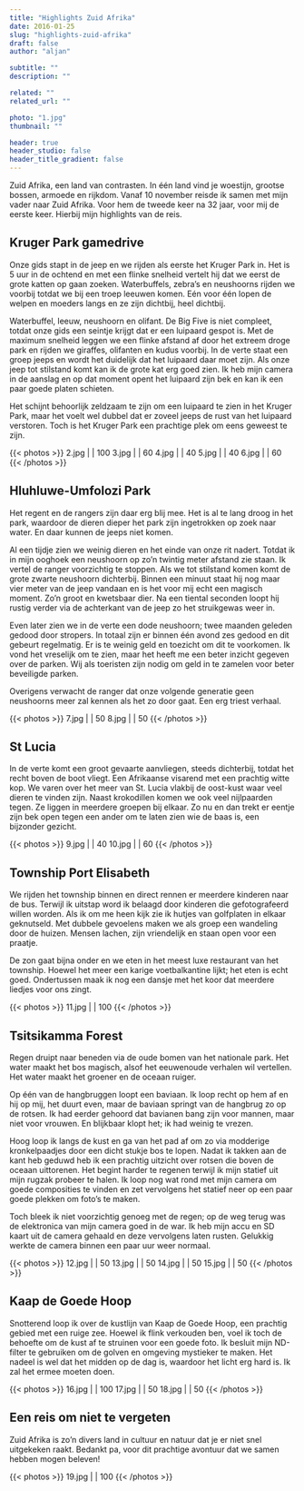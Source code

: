 ```yaml
---
title: "Highlights Zuid Afrika"
date: 2016-01-25
slug: "highlights-zuid-afrika"
draft: false
author: "aljan"

subtitle: ""
description: ""

related: ""
related_url: ""

photo: "1.jpg"
thumbnail: ""

header: true
header_studio: false
header_title_gradient: false
---
```


Zuid Afrika, een land van contrasten. In één land vind je woestijn, grootse bossen, armoede en rijkdom. Vanaf 10 november reisde ik samen met mijn vader naar Zuid Afrika. Voor hem de tweede keer na 32 jaar, voor mij de eerste keer. Hierbij mijn highlights van de reis.

## Kruger Park gamedrive
Onze gids stapt in de jeep en we rijden als eerste het Kruger Park in. Het is 5 uur in de ochtend en met een flinke snelheid vertelt hij dat we eerst de grote katten op gaan zoeken. Waterbuffels, zebra’s en neushoorns rijden we voorbij totdat we bij een troep leeuwen komen. Eén voor één lopen de welpen en moeders langs en ze zijn dichtbij, heel dichtbij.

Waterbuffel, leeuw, neushoorn en olifant. De Big Five is niet compleet, totdat onze gids een seintje krijgt dat er een luipaard gespot is. Met de maximum snelheid leggen we een flinke afstand af door het extreem droge park en rijden we giraffes, olifanten en kudus voorbij. In de verte staat een groep jeeps en wordt het duidelijk dat het luipaard daar moet zijn. Als onze jeep tot stilstand komt kan ik de grote kat erg goed zien. Ik heb mijn camera in de aanslag en op dat moment opent het luipaard zijn bek en kan ik een paar goede platen schieten.

Het schijnt behoorlijk zeldzaam te zijn om een luipaard te zien in het Kruger Park, maar het voelt wel dubbel dat er zoveel jeeps de rust van het luipaard verstoren. Toch is het Kruger Park een prachtige plek om eens geweest te zijn.

<!-- Gallery #1 -->
{{< photos >}}
2.jpg |  | 100
3.jpg |  | 60
4.jpg |  | 40
5.jpg |  | 40
6.jpg |  | 60
{{< /photos >}}

## Hluhluwe-Umfolozi Park
Het regent en de rangers zijn daar erg blij mee. Het is al te lang droog in het park, waardoor de dieren dieper het park zijn ingetrokken op zoek naar water. En daar kunnen de jeeps niet komen.

Al een tijdje zien we weinig dieren en het einde van onze rit nadert. Totdat ik in mijn ooghoek een neushoorn op zo’n twintig meter afstand zie staan. Ik vertel de ranger voorzichtig te stoppen. Als we tot stilstand komen komt de grote zwarte neushoorn dichterbij. Binnen een minuut staat hij nog maar vier meter van de jeep vandaan en is het voor mij echt een magisch moment. Zo’n groot en kwetsbaar dier. Na een tiental seconden loopt hij rustig verder via de achterkant van de jeep zo het struikgewas weer in.

Even later zien we in de verte een dode neushoorn; twee maanden geleden gedood door stropers. In totaal zijn er binnen één avond zes gedood en dit gebeurt regelmatig. Er is te weinig geld en toezicht om dit te voorkomen. Ik vond het vreselijk om te zien, maar het heeft me een beter inzicht gegeven over de parken. Wij als toeristen zijn nodig om geld in te zamelen voor beter beveiligde parken.

Overigens verwacht de ranger dat onze volgende generatie geen neushoorns meer zal kennen als het zo door gaat. Een erg triest verhaal.

<!-- Gallery #2 -->
{{< photos >}}
7.jpg |  | 50
8.jpg |  | 50
{{< /photos >}}

## St Lucia
In de verte komt een groot gevaarte aanvliegen, steeds dichterbij, totdat het recht boven de boot vliegt. Een Afrikaanse visarend met een prachtig witte kop. We varen over het meer van St. Lucia vlakbij de oost-kust waar veel dieren te vinden zijn. Naast krokodillen komen we ook veel nijlpaarden tegen. Ze liggen in meerdere groepen bij elkaar. Zo nu en dan trekt er eentje zijn bek open tegen een ander om te laten zien wie de baas is, een bijzonder gezicht.

<!-- Gallery #3 -->
{{< photos >}}
9.jpg |  | 40
10.jpg |  | 60
{{< /photos >}}

## Township Port Elisabeth
We rijden het township binnen en direct rennen er meerdere kinderen naar de bus. Terwijl ik uitstap word ik belaagd door kinderen die gefotografeerd willen worden. Als ik om me heen kijk zie ik hutjes van golfplaten in elkaar geknutseld. Met dubbele gevoelens maken we als groep een wandeling door de huizen. Mensen lachen, zijn vriendelijk en staan open voor een praatje.

De zon gaat bijna onder en we eten in het meest luxe restaurant van het township. Hoewel het meer een karige voetbalkantine lijkt; het eten is echt goed. Ondertussen maak ik nog een dansje met het koor dat meerdere liedjes voor ons zingt.

<!-- Gallery #4 -->
{{< photos >}}
11.jpg |  | 100
{{< /photos >}}

## Tsitsikamma Forest
Regen druipt naar beneden via de oude bomen van het nationale park. Het water maakt het bos magisch, alsof het eeuwenoude verhalen wil vertellen. Het water maakt het groener en de oceaan ruiger.

Op één van de hangbruggen loopt een baviaan. Ik loop recht op hem af en hij op mij, het duurt even, maar de baviaan springt van de hangbrug zo op de rotsen. Ik had eerder gehoord dat bavianen bang zijn voor mannen, maar niet voor vrouwen. En blijkbaar klopt het; ik had weinig te vrezen.

Hoog loop ik langs de kust en ga van het pad af om zo via modderige kronkelpaadjes door een dicht stukje bos te lopen. Nadat ik takken aan de kant heb geduwd heb ik een prachtig uitzicht over rotsen die boven de oceaan uittorenen. Het begint harder te regenen terwijl ik mijn statief uit mijn rugzak probeer te halen. Ik loop nog wat rond met mijn camera om goede composities te vinden en zet vervolgens het statief neer op een paar goede plekken om foto’s te maken.

Toch bleek ik niet voorzichtig genoeg met de regen; op de weg terug was de elektronica van mijn camera goed in de war. Ik heb mijn accu en SD kaart uit de camera gehaald en deze vervolgens laten rusten. Gelukkig werkte de camera binnen een paar uur weer normaal.

<!-- Gallery #5 -->
{{< photos >}}
12.jpg |  | 50
13.jpg |  | 50
14.jpg |  | 50
15.jpg |  | 50
{{< /photos >}}

## Kaap de Goede Hoop
Snotterend loop ik over de kustlijn van Kaap de Goede Hoop, een prachtig gebied met een ruige zee. Hoewel ik flink verkouden ben, voel ik toch de behoefte om de kust af te struinen voor een goede foto. Ik besluit mijn ND-filter te gebruiken om de golven en omgeving mystieker te maken. Het nadeel is wel dat het midden op de dag is, waardoor het licht erg hard is. Ik zal het ermee moeten doen.

<!-- Gallery #6 -->
{{< photos >}}
16.jpg |  | 100
17.jpg |  | 50
18.jpg |  | 50
{{< /photos >}}

## Een reis om niet te vergeten
Zuid Afrika is zo’n divers land in cultuur en natuur dat je er niet snel uitgekeken raakt. Bedankt pa, voor dit prachtige avontuur dat we samen hebben mogen beleven!

<!-- Gallery #7 -->
{{< photos >}}
19.jpg |  | 100
{{< /photos >}}
